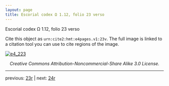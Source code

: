 ```yaml
---
layout: page
title: Escorial codex Ω 1.12, folio 23 verso
---
```


Escorial codex Ω 1.12, folio 23 verso

Cite this object as `urn:cite2:hmt:e4pages.v1:23v`.  The full image is linked to a citation tool you can use to cite regions of the image.

[![e4_223](http://www.homermultitext.org/iipsrv?IIIF=/project/homer/pyramidal/deepzoom/hmt/e4img/2017a/e4_223.tif/full/800,/0/default.jpg)](http://www.homermultitext.org/ict2/?urn=urn:cite2:hmt:e4img.2017a:e4_223) 

<p style="text-align: center; font-style: italic;">Creative Commons Attribution-Noncommercial-Share Alike 3.0 License.</p>

---

previous: [23r](../23r/) | next: [24r](../24r/)
